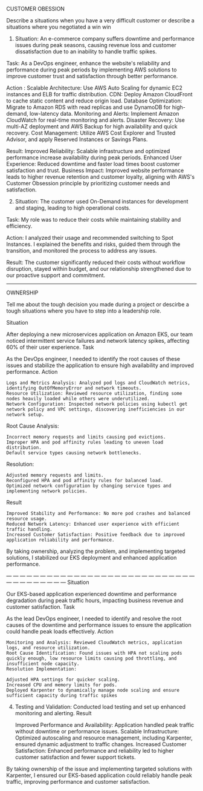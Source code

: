 CUSTOMER OBESSION 

Describe a situations when you have a very difficult customer or describe a situations where you negotiated a win win 

1) Situation: An e-commerce company suffers downtime and performance issues during peak seasons, causing revenue loss and customer dissatisfaction due to an inability to handle traffic spikes.

Task: As a DevOps engineer, enhance the website's reliability and performance during peak periods by implementing AWS solutions to improve customer trust and satisfaction through better performance.

Action :
Scalable Architecture: Use AWS Auto Scaling for dynamic EC2 instances and ELB for traffic distribution.
CDN: Deploy Amazon CloudFront to cache static content and reduce origin load.
Database Optimization: Migrate to Amazon RDS with read replicas and use DynamoDB for high-demand, low-latency data.
Monitoring and Alerts: Implement Amazon CloudWatch for real-time monitoring and alerts.
Disaster Recovery: Use multi-AZ deployment and AWS Backup for high availability and quick recovery.
Cost Management: Utilize AWS Cost Explorer and Trusted Advisor, and apply Reserved Instances or Savings Plans.


Result:
Improved Reliability: Scalable infrastructure and optimized performance increase availability during peak periods.
Enhanced User Experience: Reduced downtime and faster load times boost customer satisfaction and trust.
Business Impact: Improved website performance leads to higher revenue retention and customer loyalty, aligning with AWS's Customer Obsession principle by prioritizing customer needs and satisfaction.


2) Situation: The customer used On-Demand instances for development and staging, leading to high operational costs.

Task: My role was to reduce their costs while maintaining stability and efficiency.

Action: I analyzed their usage and recommended switching to Spot Instances. I explained the benefits and risks, guided them through the transition, and monitored the process to address any issues.

Result: The customer significantly reduced their costs without workflow disruption, stayed within budget, and our relationship strengthened due to our proactive support and commitment.


------------------------------------------------------------------------------------------------------------------------------------------------------------------------------------------------------
OWNERSHIP 

Tell me about the tough decision you made during a project or descirbe a tough situations where you have to step into a leadership role.

Situation

After deploying a new microservices application on Amazon EKS, our team noticed intermittent service failures and network latency spikes, affecting 60% of their user experience.
Task

As the DevOps engineer, I needed to identify the root causes of these issues and stabilize the application to ensure high availability and improved performance.
Action

    Logs and Metrics Analysis: Analyzed pod logs and CloudWatch metrics, identifying OutOfMemoryError and network timeouts.
    Resource Utilization: Reviewed resource utilization, finding some nodes heavily loaded while others were underutilized.
    Network Configuration: Inspected network policies using kubectl get network policy and VPC settings, discovering inefficiencies in our network setup.

Root Cause Analysis:

    Incorrect memory requests and limits causing pod evictions.
    Improper HPA and pod affinity rules leading to uneven load distribution.
    Default service types causing network bottlenecks.

Resolution:

    Adjusted memory requests and limits.
    Reconfigured HPA and pod affinity rules for balanced load.
    Optimized network configuration by changing service types and implementing network policies.

Result

    Improved Stability and Performance: No more pod crashes and balanced resource usage.
    Reduced Network Latency: Enhanced user experience with efficient traffic handling.
    Increased Customer Satisfaction: Positive feedback due to improved application reliability and performance.

By taking ownership, analyzing the problem, and implementing targeted solutions, I stabilized our EKS deployment and enhanced application performance.

— — — — — — — — — — — — — — — — — — — — — — — — — — — — — — — — — — — — —
Situation

Our EKS-based application experienced downtime and performance degradation during peak traffic hours, impacting business revenue and customer satisfaction.
Task

As the lead DevOps engineer, I needed to identify and resolve the root causes of the downtime and performance issues to ensure the application could handle peak loads effectively.
Action

    Monitoring and Analysis: Reviewed CloudWatch metrics, application logs, and resource utilization.
    Root Cause Identification: Found issues with HPA not scaling pods quickly enough, low resource limits causing pod throttling, and insufficient node capacity.
    Resolution Implementation:

    Adjusted HPA settings for quicker scaling.
    Increased CPU and memory limits for pods.
    Deployed Karpenter to dynamically manage node scaling and ensure sufficient capacity during traffic spikes

4. Testing and Validation: Conducted load testing and set up enhanced monitoring and alerting.
Result

    Improved Performance and Availability: Application handled peak traffic without downtime or performance issues.
    Scalable Infrastructure: Optimized autoscaling and resource management, including Karpenter, ensured dynamic adjustment to traffic changes.
    Increased Customer Satisfaction: Enhanced performance and reliability led to higher customer satisfaction and fewer support tickets.

By taking ownership of the issue and implementing targeted solutions with Karpenter, I ensured our EKS-based application could reliably handle peak traffic, improving performance and customer satisfaction.
